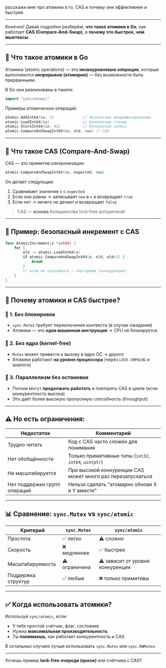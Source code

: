 расскажи мне про атомики в го,  CAS и почему они эффективнее и быстрее

---

Конечно! Давай подробно разберём, **что такое атомики в Go**, как работает **CAS (Compare-And-Swap)**, и **почему это быстрее, чем мьютексы**.

---

## 🔹 Что такое **атомики в Go**

Атомики (atomic operations) — это **низкоуровневые операции**, которые выполняются **непрерывно (атомарно)** — без возможности быть прерванными.

В Go они реализованы в пакете:

```go
import "sync/atomic"
```

Примеры атомических операций:

```go
atomic.AddInt64(&x, 1)             // безопасное инкрементирование
atomic.LoadInt64(&x)               // безопасное чтение
atomic.StoreInt64(&x, 42)          // безопасная запись
atomic.CompareAndSwapInt64(&x, old, new) // CAS
```

---

## 🔹 Что такое **CAS (Compare-And-Swap)**

CAS — это примитив синхронизации:

```go
atomic.CompareAndSwapInt64(&x, expected, new)
```

Он делает следующее:

1. Сравнивает значение `x` с `expected`
2. Если они равны → записывает `new` в `x` и возвращает `true`
3. Если нет → ничего не делает и возвращает `false`

> CAS — **основа** большинства lock-free алгоритмов!

---

## 🧠 Пример: безопасный инкремент с CAS

```go
func AtomicIncrement(x *int64) {
    for {
        old := atomic.LoadInt64(x)
        if atomic.CompareAndSwapInt64(x, old, old+1) {
            break
        }
        // если не получилось — повторяем (конкуренция)
    }
}
```

---

## 🚀 Почему атомики и CAS **быстрее**?

### 🔸 1. **Без блокировок**

* `sync.Mutex` требует переключения контекста (в случае ожидания)
* Атомики — это **одна машинная инструкция** → CPU не блокируется

### 🔸 2. **Без ядра (kernel-free)**

* `Mutex` может привести к вызову в ядро ОС → дорого
* Атомики работают **на уровне процессора** (через `LOCK CMPXCHG` и аналоги)

### 🔸 3. **Параллелизм без остановки**

* Потоки могут **продолжать работать** и повторять CAS в цикле (если конкурентность высока)
* Это даёт более высокую пропускную способность (throughput)

---

## ⚠️ Но есть **ограничения**:

| Недостаток                   | Комментарий                                                 |
| ---------------------------- | ----------------------------------------------------------- |
| Трудно читать                | Код с CAS часто сложен для понимания                        |
| Нет обобщённости             | Только примитивные типы (`int32`, `int64`, `uintptr`)       |
| Не масштабируется            | При высокой конкуренции CAS может много раз перезапускаться |
| Нет поддержки групп операций | Нельзя сделать "атомарно обнови X и Y вместе"               |

---

## 📊 Сравнение: `sync.Mutex` vs `sync/atomic`

| Критерий           | `sync.Mutex`  | `sync/atomic`                    |
| ------------------ | ------------- | -------------------------------- |
| Простота           | ✅ легко       | ⚠️ сложно                        |
| Скорость           | ❌ медленнее   | ✅ быстрее                        |
| Масштабируемость   | ⚠️ ограничена | ⚠️ зависит от уровня конкуренции |
| Поддержка структур | ✅ любые       | ❌ только примитивы               |

---

## ✅ Когда использовать атомики?

Используй `sync/atomic`, если:

* У тебя простой счётчик, флаг, состояние
* Нужна **максимальная производительность**
* Ты **понимаешь**, как работает конкурентность и CAS

В остальных случаях лучше использовать `sync.Mutex` или `sync.RWMutex`.

---

Хочешь пример **lock-free очереди (queue)** или счётчика с CAS?
